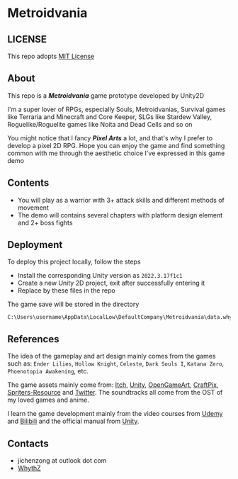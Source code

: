# Metroidvania

## LICENSE
This repo adopts [MIT License](https://spdx.org/licenses/MIT)

## About
This repo is a ***Metroidvania*** game prototype developed by Unity2D

I'm a super lover of RPGs, especially Souls, Metroidvanias, Survival games like Terraria and Minecraft and Core Keeper, SLGs like Stardew Valley, Roguelike/Roguelite games like Noita and Dead Cells and so on

You might notice that I fancy ***Pixel Arts*** a lot, and that's why I prefer to develop a pixel 2D RPG. Hope you can enjoy the game and find something common with me through the aesthetic choice I've expressed in this game demo 

## Contents
- You will play as a warrior with 3+ attack skills and different methods of movement
- The demo will contains several chapters with platform design element and 2+ boss fights

## Deployment
To deploy this project locally, follow the steps
- Install the corresponding Unity version as `2022.3.17f1c1`
- Create a new Unity 2D project, exit after successfully entering it
- Replace by these files in the repo

The game save will be stored in the directory
```
C:\Users\username\AppData\LocalLow\DefaultCompany\Metroidvania\data.whythz
```

## References
The idea of the gameplay and art design mainly comes from the games such as: `Ender Lilies`, `Hollow Knight`, `Celeste`, `Dark Souls I`, `Katana Zero`, `Phoenotopia Awakening`, etc.

The game assets mainly come from: [Itch](https://itch.io/), [Unity](https://assetstore.unity.com/zh-CN), [OpenGameArt](https://opengameart.org/), [CraftPix](https://craftpix.net/), [Spriters-Resource](https://www.spriters-resource.com/) and [Twitter](https://x.com). The soundtracks all come from the OST of my loved games and anime.

I learn the game development mainly from the video courses from [Udemy](https://www.udemy.com/course/2d-rpg-alexdev/) and [Bilibili](https://www.bilibili.com/) and the official manual from [Unity](https://docs.unity.cn/2021.3/Documentation/Manual/UnityManual.html).

## Contacts
- jichenzong at outlook dot com
- [WhythZ](https://space.bilibili.com/25804487?spm_id_from=333.1007.0.0)
